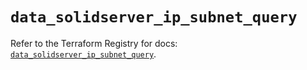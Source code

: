 # `data_solidserver_ip_subnet_query`

Refer to the Terraform Registry for docs: [`data_solidserver_ip_subnet_query`](https://registry.terraform.io/providers/efficientip-labs/solidserver/1.1.25/docs/data-sources/ip_subnet_query).

